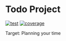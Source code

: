 # Todo Project

[![test](https://github.com/sbx0/todo/actions/workflows/build.yml/badge.svg)](https://github.com/sbx0/todo/actions/workflows/build.yml)
[![coverage](https://img.shields.io/badge/coverage-31%25-red.svg)](https://todo-code-coverage.sbx0.cn/)

Target: Planning your time












